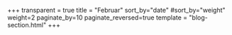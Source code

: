 +++
transparent = true
title = "Februar"
sort_by="date"
#sort_by="weight"
weight=2
paginate_by=10
paginate_reversed=true
template = "blog-section.html"
+++
